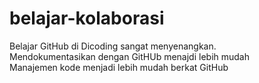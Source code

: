 # belajar-kolaborasi
Belajar GitHub di Dicoding sangat menyenangkan. <br>
Mendokumentasikan dengan GitHUb menajdi lebih mudah <br>
Manajemen kode menjadi lebih mudah berkat GitHub
